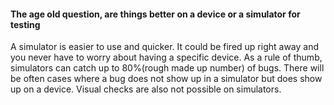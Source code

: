 <h4>The age old question, are things better on a device or a simulator for testing</h4>
A simulator is easier to use and quicker.  It could be fired up right away and you never have to worry about having a 
specific device.  As a rule of thumb, simulators can catch up to 80%(rough made up number) of bugs.  There will be often cases
where a bug does not show up in a simulator but does show up on a device.  Visual checks are also not possible on simulators.

